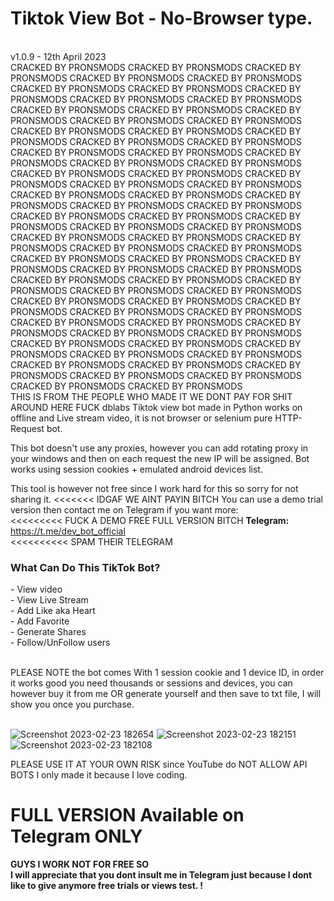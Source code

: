 # Tiktok View Bot - No-Browser type.
<br>v1.0.9 - 12th April 2023<br>
CRACKED BY PRONSMODS CRACKED BY PRONSMODS CRACKED BY PRONSMODS CRACKED BY PRONSMODS CRACKED BY PRONSMODS CRACKED BY PRONSMODS CRACKED BY PRONSMODS CRACKED BY PRONSMODS CRACKED BY PRONSMODS CRACKED BY PRONSMODS CRACKED BY PRONSMODS CRACKED BY PRONSMODS CRACKED BY PRONSMODS CRACKED BY PRONSMODS CRACKED BY PRONSMODS CRACKED BY PRONSMODS CRACKED BY PRONSMODS CRACKED BY PRONSMODS CRACKED BY PRONSMODS CRACKED BY PRONSMODS CRACKED BY PRONSMODS CRACKED BY PRONSMODS CRACKED BY PRONSMODS CRACKED BY PRONSMODS CRACKED BY PRONSMODS CRACKED BY PRONSMODS CRACKED BY PRONSMODS CRACKED BY PRONSMODS CRACKED BY PRONSMODS CRACKED BY PRONSMODS CRACKED BY PRONSMODS CRACKED BY PRONSMODS CRACKED BY PRONSMODS CRACKED BY PRONSMODS CRACKED BY PRONSMODS CRACKED BY PRONSMODS CRACKED BY PRONSMODS CRACKED BY PRONSMODS CRACKED BY PRONSMODS CRACKED BY PRONSMODS CRACKED BY PRONSMODS CRACKED BY PRONSMODS CRACKED BY PRONSMODS CRACKED BY PRONSMODS CRACKED BY PRONSMODS CRACKED BY PRONSMODS CRACKED BY PRONSMODS CRACKED BY PRONSMODS CRACKED BY PRONSMODS CRACKED BY PRONSMODS CRACKED BY PRONSMODS CRACKED BY PRONSMODS CRACKED BY PRONSMODS CRACKED BY PRONSMODS CRACKED BY PRONSMODS CRACKED BY PRONSMODS CRACKED BY PRONSMODS CRACKED BY PRONSMODS CRACKED BY PRONSMODS CRACKED BY PRONSMODS CRACKED BY PRONSMODS CRACKED BY PRONSMODS CRACKED BY PRONSMODS CRACKED BY PRONSMODS CRACKED BY PRONSMODS CRACKED BY PRONSMODS CRACKED BY PRONSMODS CRACKED BY PRONSMODS CRACKED BY PRONSMODS CRACKED BY PRONSMODS CRACKED BY PRONSMODS CRACKED BY PRONSMODS CRACKED BY PRONSMODS CRACKED BY PRONSMODS CRACKED BY PRONSMODS CRACKED BY PRONSMODS CRACKED BY PRONSMODS   
THIS IS FROM THE PEOPLE WHO MADE IT WE DONT PAY FOR SHIT AROUND HERE FUCK dblabs
Tiktok view bot made in Python works on offline and Live stream video, it is not browser or selenium pure HTTP-Request bot.

This bot doesn't use any proxies, however you can add rotating proxy in your windows and then on each request the new IP will be assigned.
Bot works using session cookies + emulated android devices list.

This tool is however not free since I work hard for this so sorry for not sharing it. <<<<<<< IDGAF WE AINT PAYIN BITCH 
You can use a demo trial version then contact me on Telegram if you want more:<br> <<<<<<<<< FUCK A DEMO FREE FULL VERSION BITCH
<b>Telegram:</b> https://t.me/dev_bot_official<br> <<<<<<<<<< SPAM THEIR TELEGRAM

<h3>What Can Do This TikTok Bot?</h3>
- View video<br>
- View Live Stream<br>
- Add Like aka Heart<br>
- Add Favorite<br>
- Generate Shares<br>
- Follow/UnFollow users<br><br>

PLEASE NOTE the bot comes With 1 session cookie and 1 device ID, in order it works good you need thousands or sessions and devices,
you can however buy it from me OR generate yourself and then save to txt file, I will show you once you purchase.<br><br>

![Screenshot 2023-02-23 182654](https://user-images.githubusercontent.com/125034016/220984445-5474cf4f-b1f5-47fb-bc72-afeaef898101.png)
![Screenshot 2023-02-23 182151](https://user-images.githubusercontent.com/125034016/220984467-925311d6-b4d2-46f4-8d4a-eaf7e284c907.png)
![Screenshot 2023-02-23 182108](https://user-images.githubusercontent.com/125034016/220984493-a4d46324-53ce-48ee-a735-6405292f9d21.png)

PLEASE USE IT AT YOUR OWN RISK since YouTube do NOT ALLOW API BOTS I only made it because I love coding.<br>
<h1>FULL VERSION Available on Telegram ONLY</h1>
<b>GUYS I WORK NOT FOR FREE SO <br>I will appreciate that you dont insult me in Telegram just because I dont like to give anymore free trials or views test. !</b><br><br>

